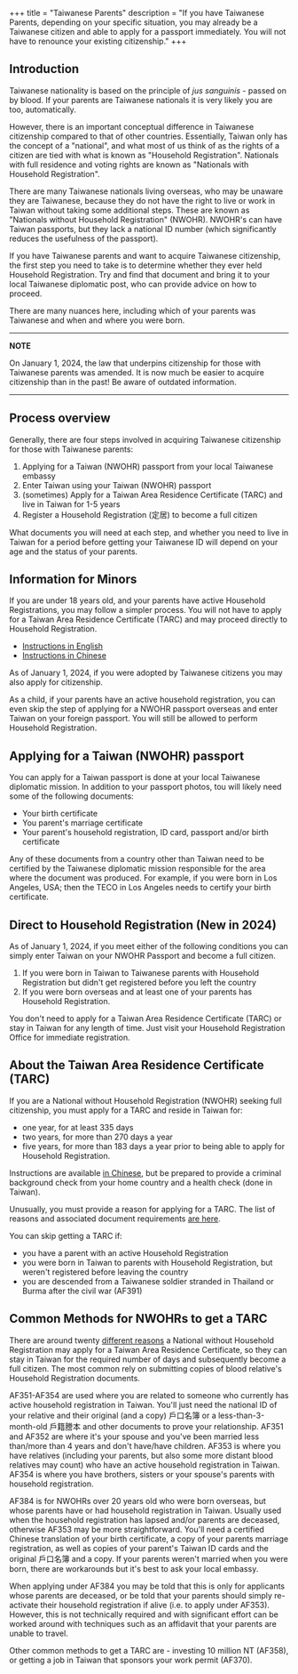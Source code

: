 +++
title = "Taiwanese Parents"
description = "If you have Taiwanese Parents, depending on your specific situation, you may already be a Taiwanese citizen and able to apply for a passport immediately. You will not have to renounce your existing citizenship."
+++

## Introduction
Taiwanese nationality is based on the principle of *jus sanguinis* - passed on by blood.
If your parents are Taiwanese nationals it is very likely you are too, automatically.

However, there is an important conceptual difference in Taiwanese citizenship compared to that of other countries.
 Essentially, Taiwan only has the concept of a "national", and what most of us think of as the rights of
 a citizen are tied with what is known as "Household Registration". Nationals with full residence and
 voting rights are known as "Nationals with Household Registration".

There are many Taiwanese nationals living overseas, who may be unaware they are Taiwanese, because they
 do not have the right to live or work in Taiwan without taking some additional steps. These are known as
 "Nationals without Household Registration" (NWOHR). NWOHR's can have Taiwan passports, but they lack
 a national ID number (which significantly reduces the usefulness of the passport).

If you have Taiwanese parents and want to acquire Taiwanese citizenship, the first step you need to take
 is to determine whether they ever held Household Registration. Try and find that document and bring it
 to your local Taiwanese diplomatic post, who can provide advice on how to proceed.

There are many nuances here, including which of your parents was Taiwanese and when and where you were born.

---
**NOTE**

On January 1, 2024, the law that underpins citizenship for those with Taiwanese parents was amended. It is now much be easier to acquire citizenship than in the past! Be aware of outdated information.

---

## Process overview
Generally, there are four steps involved in acquiring Taiwanese citizenship for those with Taiwanese parents:
1. Applying for a Taiwan (NWOHR) passport from your local Taiwanese embassy
1. Enter Taiwan using your Taiwan (NWOHR) passport
1. (sometimes) Apply for a Taiwan Area Residence Certificate (TARC) and live in Taiwan for 1-5 years
1. Register a Household Registration (定居) to become a full citizen

What documents you will need at each step, and whether you need to live in Taiwan for a period before
 getting your Taiwanese ID will depend on your age and the status of your parents.

## Information for Minors
If you are under 18 years old, and your parents have active Household Registrations,
 you may follow a simpler process. You will not have to apply for a
 Taiwan Area Residence Certificate (TARC) and may proceed directly to Household Registration.
* [Instructions in English](https://www.immigration.gov.tw/5475/5478/141465/141808/141948/)
* [Instructions in Chinese](https://www.immigration.gov.tw/5385/7244/7250/7281/%E5%AE%9A%E5%B1%85/36430/)

As of January 1, 2024, if you were adopted by Taiwanese citizens you may also apply for
citizenship. 

As a child, if your parents have an active household registration, you can even skip the step of
applying for a NWOHR passport overseas and enter Taiwan on your foreign passport. You
will still be allowed to perform Household Registration.

## Applying for a Taiwan (NWOHR) passport
You can apply for a Taiwan passport is done at your local Taiwanese diplomatic mission.
In addition to your passport photos, tou will likely need some of the following documents:
* Your birth certificate
* You parent's marriage certificate
* Your parent's household registration, ID card, passport and/or birth certificate

Any of these documents from a country other than Taiwan need to be certified by the
Taiwanese diplomatic mission responsible for the area where the document was produced.
For example, if you were born in Los Angeles, USA; then the TECO in Los Angeles needs to certify your
 birth certificate.

## Direct to Household Registration (New in 2024)
As of January 1, 2024, if you meet either of the following conditions you can simply
enter Taiwan on your NWOHR Passport and become a full citizen.

1. If you were born in Taiwan to Taiwanese parents with Household Registration but didn't get registered before you left the country
2. If you were born overseas and at least one of your parents has Household Registration.

You don't need to apply for a Taiwan Area Residence Certificate (TARC) or stay in
Taiwan for any length of time. Just visit your Household Registration Office for immediate
registration.

## About the Taiwan Area Residence Certificate (TARC)
If you are a National without Household Registration (NWOHR) seeking full citizenship, you must apply for a TARC and
 reside in Taiwan for:
* one year, for at least 335 days
* two years, for more than 270 days a year
* five years, for more than 183 days a year
prior to being able to apply for Household Registration.

 Instructions are available [in Chinese](https://www.immigration.gov.tw/5382/5385/7244/7250/7281/%E5%B1%85%E7%95%99/36160/),
 but be prepared to provide a criminal background check from your home country and
 a health check (done in Taiwan).

Unusually, you must provide a reason for applying for a TARC. The list of reasons
 and associated document requirements [are here](https://www.immigration.gov.tw/media/42540/相關證明文件一覽表.pdf).

You can skip getting a TARC if:
* you have a parent with an active Household Registration
* you were born in Taiwan to parents with Household Registration, but weren't registered before leaving the country
* you are descended from a Taiwanese soldier stranded in Thailand or Burma after the civil war (AF391)

## Common Methods for NWOHRs to get a TARC
There are around twenty [different reasons](https://www.immigration.gov.tw/media/42540/%E7%9B%B8%E9%97%9C%E8%AD%89%E6%98%8E%E6%96%87%E4%BB%B6%E4%B8%80%E8%A6%BD%E8%A1%A8.pdf)
 a National without Household Registration
may apply for a Taiwan Area Residence Certificate, so they can stay in Taiwan 
for the required number of days and subsequently become a full citizen. The most
common rely on submitting copies of blood relative's Household Registration documents.

AF351-AF354 are used where you are related to someone who currently has active household
registration in Taiwan. You'll just need the national ID of your relative and their
original (and a copy) 戶口名簿 or a less-than-3-month-old 戶籍謄本 and other documents
to prove your relationship. AF351 and AF352 are where it's your spouse and you've been married less than/more than 4 years and don't have/have children. AF353 is where you have relatives (including your parents, but also some more distant
blood relatives may count)
 who have an active household registration in Taiwan. AF354 is where
you have brothers, sisters or your spouse's parents with household registration.

AF384 is for NWOHRs over 20 years old who were born overseas, but whose parents have or 
had household registration in Taiwan. Usually used when the household registration has
lapsed and/or parents are deceased, otherwise AF353 may be more straightforward.
You'll need a certified Chinese translation of your
birth certificate, a copy of your parents marriage registration, as well as copies of your
parent's Taiwan ID cards and the original 戶口名簿 and a copy. If your parents weren't
married when you were born, there are workarounds but it's best to ask your local embassy.

When applying under AF384 you may be told that this is only for applicants whose parents
are deceased, or be told that your parents should simply re-activate their household
registration if alive (i.e. to apply under AF353). However, this is not technically
required and with significant effort can be worked around with techniques such as an
affidavit that your parents are unable to travel.

Other common methods to get a TARC are - investing 10 million NT (AF358),
or getting a job in Taiwan that sponsors your work permit (AF370).

